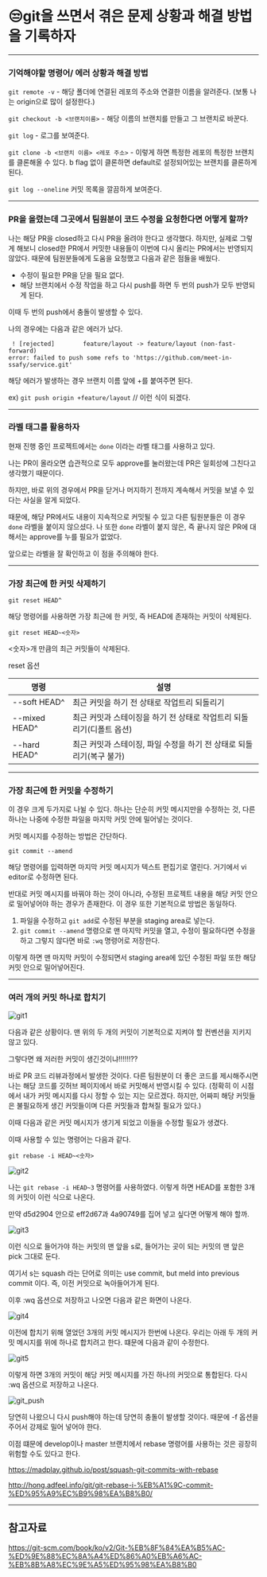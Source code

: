 # 😒git을 쓰면서 겪은 문제 상황과 해결 방법을 기록하자

---

### 기억해야할 명령어/ 에러 상황과 해결 방법

`git remote -v` - 해당 폴더에 연결된 레포의 주소와 연결한 이름을 알려준다. (보통 나는 origin으로 많이 설정한다.)

`git checkout -b <브랜치이름>` - 해당 이름의 브랜치를 만들고 그 브랜치로 바꾼다.

`git log` - 로그를 보여준다.

`git clone -b <브랜치 이름> <레포 주소>` - 이렇게 하면 특정한 레포의 특정한 브랜치를 클론해올 수 있다. b flag 없이 클론하면 default로 설정되어있는 브랜치를 클론하게 된다.

`git log --oneline` 커밋 목록을 깔끔하게 보여준다.

---

### PR을 올렸는데 그곳에서 팀원분이 코드 수정을 요청한다면 어떻게 할까?

나는 해당 PR을 closed하고 다시 PR을 올려야 한다고 생각했다. 하지만, 실제로 그렇게 해보니 closed한 PR에서 커밋한 내용들이 이번에 다시 올리는 PR에서는 반영되지 않았다. 때문에 팀원분들에게 도움을 요청했고 다음과 같은 점들을 배웠다.

- 수정이 필요한 PR을 닫을 필요 없다.
- 해당 브랜치에서 수정 작업을 하고 다시 push를 하면 두 번의 push가 모두 반영되게 된다.

이때 두 번의 push에서 충돌이 발생할 수 있다. 

나의 경우에는 다음과 같은 에러가 났다.

```
 ! [rejected]        feature/layout -> feature/layout (non-fast-forward)
error: failed to push some refs to 'https://github.com/meet-in-ssafy/service.git'
```

해당 에러가 발생하는 경우 브랜치 이름 앞에 +를 붙여주면 된다.

ex) `git push origin +feature/layout`    // 이런 식이 되겠다.

---

### 라벨 태그를 활용하자

현재 진행 중인 프로젝트에서는 `done` 이라는 라벨 태그를 사용하고 있다.

나는 PR이 올라오면 습관적으로 모두 approve를 눌러왔는데 PR은 일회성에 그친다고 생각했기 때문이다.

하지만, 바로 위의 경우에서 PR을 닫거나 머지하기 전까지 계속해서 커밋을 보낼 수 있다는 사실을 알게 되었다.

때문에, 해당 PR에서도 내용이 지속적으로 커밋될 수 있고 다른 팀원분들은 이 경우 `done` 라벨을 붙이지 않으셨다. 나 또한 `done` 라벨이 붙지 않은, 즉 끝나지 않은 PR에 대해서는 approve를 누를 필요가 없었다.

앞으로는 라벨을 잘 확인하고 이 점을 주의해야 한다.

---

### 가장 최근에 한 커밋 삭제하기

`git reset HEAD^`

해당 명령어를 사용하면 가장 최근에 한 커밋, 즉 HEAD에 존재하는 커밋이 삭제된다.

`git reset HEAD~<숫자>`

<숫자>개 만큼의 최근 커밋들이 삭제된다.

reset 옵션

| 명령          | 설명                                                         |
| ------------- | ------------------------------------------------------------ |
| --soft HEAD^  | 최근 커밋을 하기 전 상태로 작업트리 되돌리기                 |
| --mixed HEAD^ | 최근 커밋과 스테이징을 하기 전 상태로 작업트리 되돌리기(디폴트 옵션) |
| --hard HEAD^  | 최근 커밋과 스테이징, 파일 수정을 하기 전 상태로 되돌리기(복구 불가) |

---

### 가장 최근에 한 커밋을 수정하기

이 경우 크게 두가지로 나뉠 수 있다. 하나는 단순히 커밋 메시지만을 수정하는 것, 다른 하나는 나중에 수정한 파일을 마지막 커밋 안에 밀어넣는 것이다.

커밋 메시지를 수정하는 방법은 간단하다.

`git commit --amend`

해당 명령어를 입력하면 마지막 커밋 메시지가 텍스트 편집기로 열린다. 거기에서 vi editor로 수정하면 된다.

반대로 커밋 메시지를 바꿔야 하는 것이 아니라, 수정된 프로젝트 내용을 해당 커밋 안으로 밀어넣어야 하는 경우가 존재한다. 이 경우 또한 기본적으로 방법은 동일하다. 

1. 파일을 수정하고 `git add`로 수정된 부분을 staging area로 넣는다.
2. `git commit --amend` 명령으로 맨 마지막 커밋을 열고, 수정이 필요하다면 수정을 하고 그렇지 않다면 바로 `:wq` 명령어로 저장한다.

이렇게 하면 맨 마지막 커밋이 수정되면서 staging area에 있던 수정된 파일 또한 해당 커밋 안으로 밀어넣어진다.

---

### 여러 개의 커밋 하나로 합치기

![git1](../assets/img/git1.png)

다음과 같은 상황이다. 맨 위의 두 개의 커밋이 기본적으로 지켜야 할 컨벤션을 지키지 않고 있다.

그렇다면 왜 저러한 커밋이 생긴것이냐!!!!!!??

바로 PR 코드 리뷰과정에서 발생한 것이다. 다른 팀원분이 더 좋은 코드를 제시해주시면 나는 해당 코드를 깃허브 페이지에서 바로 커밋해서 반영시킬 수 있다. (정확히 이 시점에서 내가 커밋 메시지를 다시 정할 수 있는 지는 모르겠다. 하지만, 어짜피 해당 커밋들은 불필요하게 생긴 커밋들이며 다른 커밋들과 합쳐질 필요가 있다.)

이때 다음과 같은 커밋 메시지가 생기게 되었고 이들을 수정할 필요가 생겼다.

이때 사용할 수 있는 명령어는 다음과 같다.

`git rebase -i HEAD~<숫자>`

![git2](../assets/img/git2.png)

나는 `git rebase -i HEAD~3` 명령어를 사용하였다. 이렇게 하면 HEAD를 포함한 3개의 커밋이 이런 식으로 나온다.

만약 d5d2904 안으로 eff2d67과 4a90749를 집어 넣고 싶다면 어떻게 해야 할까.

![git3](../assets/img/git3.png)

이런 식으로 들어가야 하는 커밋의 맨 앞을 s로, 들어가는 곳이 되는 커밋의 맨 앞은 pick 그대로 둔다.

여기서 s는 squash 라는 단어로 의미는 use commit, but meld into previous commit 이다. 즉, 이전 커밋으로 녹아들어가게 된다.

이후 :wq 옵션으로 저장하고 나오면 다음과 같은 화면이 나온다.

![git4](../assets/img/git4.png)

이전에 합치기 위해 열었던 3개의 커밋 메시지가 한번에 나온다. 우리는 아래 두 개의 커밋 메시지를 위에 하나로 합치려고 한다. 떄문에 다음과 같이 수정한다.

![git5](../assets/img/git5.png)

이렇게 하면 3개의 커밋이 해당 커밋 메시지를 가진 하나의 커밋으로 통합된다. 다시 :wq 옵션으로 저장하고 나온다.

![git_push](../assets/img/git_push.png)

당연히 나왔으니 다시 push해야 하는데 당연히 충돌이 발생할 것이다. 때문에 -f 옵션을 주어서 강제로 밀어 넣어야 한다.

이점 떄문에 develop이나 master 브랜치에서 rebase 명령어를 사용하는 것은 굉장히 위험할 수도 있다고 한다.

https://madplay.github.io/post/squash-git-commits-with-rebase

http://hong.adfeel.info/git/git-rebase-i-%EB%A1%9C-commit-%ED%95%A9%EC%B9%98%EA%B8%B0/

---

## 참고자료

https://git-scm.com/book/ko/v2/Git-%EB%8F%84%EA%B5%AC-%ED%9E%88%EC%8A%A4%ED%86%A0%EB%A6%AC-%EB%8B%A8%EC%9E%A5%ED%95%98%EA%B8%B0

